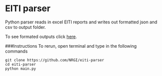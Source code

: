 #  EITI parser
Python parser reads in excel EITI reports and writes out formatted json and csv to output folder.

To see formated outputs click [here](https://github.com/NRGI/eiti-parser/blob/master/output/eiti.csv).

###Instructions
To rerun, open terminal and type in the following commands
	
	git clone https://github.com/NRGI/eiti-parser
	cd eiti-parser
	python main.py
